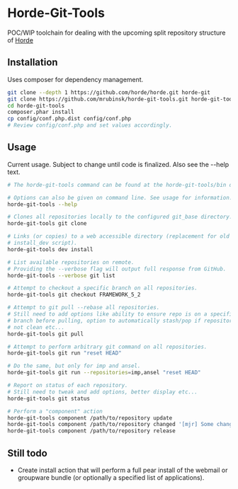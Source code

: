Horde-Git-Tools
========================================

POC/WIP toolchain for dealing with the upcoming split repository structure of
[Horde](https://github.com/horde/horde)

Installation
------------

Uses composer for dependency management.

```sh
git clone --depth 1 https://github.com/horde/horde.git horde-git
git clone https://github.com/mrubinsk/horde-git-tools.git horde-git-tools
cd horde-git-tools
composer.phar install
cp config/conf.php.dist config/conf.php
# Review config/conf.php and set values accordingly.
```
Usage
-----

Current usage. Subject to change until code is finalized. Also see the
--help text.

```sh
# The horde-git-tools command can be found at the horde-git-tools/bin directory.

# Options can also be given on command line. See usage for information.
horde-git-tools --help

# Clones all repositories locally to the configured git_base directory.
horde-git-tools git clone

# Links (or copies) to a web accessible directory (replacement for old
# install_dev script).
horde-git-tools dev install

# List available repositories on remote.
# Providing the --verbose flag will output full response from GitHub.
horde-git-tools --verbose git list

# Attempt to checkout a specific branch on all repositories.
horde-git-tools git checkout FRAMEWORK_5_2

# Attempt to git pull --rebase all repositories.
# Still need to add options like ability to ensure repo is on a specific
# branch before pulling, option to automatically stash/pop if repository is
# not clean etc...
horde-git-tools git pull

# Attempt to perform arbitrary git command on all repositories.
horde-git-tools git run "reset HEAD"

# Do the same, but only for imp and ansel.
horde-git-tools git run --repositories=imp,ansel "reset HEAD"

# Report on status of each repository.
# Still need to tweak and add options, better display etc...
horde-git-tools git status

# Perform a "component" action
horde-git-tools component /path/to/repository update
horde-git-tools component /path/to/repository changed '[mjr] Some change'
horde-git-tools component /path/to/repository release
```

Still todo
----------

-  Create install action that will perform a full pear install of the webmail or
   groupware bundle (or optionally a specified list of applications).


